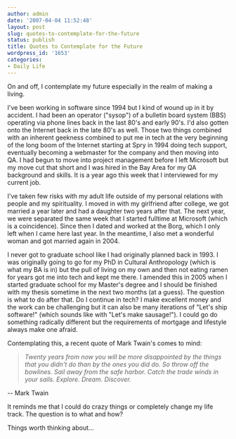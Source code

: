 ```yaml
---
author: admin
date: '2007-04-04 11:52:48'
layout: post
slug: quotes-to-contemplate-for-the-future
status: publish
title: Quotes to Contemplate for the Future
wordpress_id: '1653'
categories:
- Daily Life
---
```

On and off, I contemplate my future especially in the realm of making a living.

I've been working in software since 1994 but I kind of wound up in it by accident. I had been an operator ("sysop") of a bulletin board system (BBS) operating via phone lines back in the last 80's and early 90's. I'd also gotten onto the Internet back in the late 80's as well. Those two things combined with an inherent geekness combined to put me in tech at the very beginning of the long boom of the Internet starting at Spry in 1994 doing tech support, eventually becoming a webmaster for the company and then moving into QA. I had begun to move into project management before I left Microsoft but my move cut that short and I was hired in the Bay Area for my QA background and skills. It is a year ago this week that I interviewed for my current job.

I've taken few risks with my adult life outside of my personal relations with people and my spirituality. I moved in with my girlfriend after college, we got married a year later and had a daughter two years after that. The next year, we were separated the same week that I started fulltime at Microsoft (which is a coincidence). Since then I dated and worked at the Borg, which I only left when I came here last year. In the meantime, I also met a wonderful woman and got married again in 2004.

I never got to graduate school like I had originally planned back in 1993. I was originally going to go for my PhD in Cultural Anthropology (which is what my BA is in) but the pull of living on my own and then not eating ramen for years got me into tech and kept me there.  I amended this in 2005 when I started graduate school for my Master's degree and I should be finished with my thesis sometime in the next two months (at a guess). The question is what to do after that. Do I continue in tech? I make excellent money and the work can be challenging but it can also be many iterations of "Let's ship software!" (which sounds like with "Let's make sausage!"). I could go do something radically different but the requirements of mortgage and lifestyle always make one afraid.

Contemplating this, a recent quote of Mark Twain's comes to mind:
<blockquote><em>Twenty years from now you will be more disappointed by the things that you didn't do than by the ones you did do. So throw off the bowlines. Sail away from the safe harbor. Catch the trade winds in your sails. Explore. Dream. Discover. </em></blockquote>
-- Mark Twain

It reminds me that I could do crazy things or completely change my life track. The question is to what and how?

Things worth thinking about...
